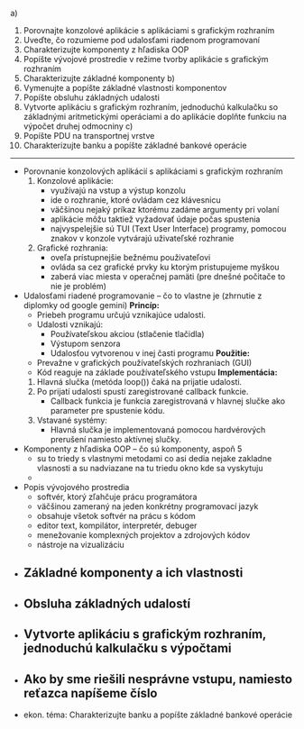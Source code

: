 a)
1. Porovnajte konzolové aplikácie s aplikáciami s grafickým rozhraním
2. Uveďte, čo rozumieme pod udalosťami riadenom programovaní
3. Charakterizujte komponenty z hľadiska OOP
4. Popíšte vývojové prostredie v režime tvorby aplikácie s grafickým rozhraním
5. Charakterizujte základné komponenty
b)
1. Vymenujte a popíšte základné vlastnosti komponentov
2. Popíšte obsluhu základných udalosti
3. Vytvorte aplikáciu s grafickým rozhraním, jednoduchú kalkulačku so základnými aritmetickými operáciami a do aplikácie doplňte funkciu na výpočet druhej odmocniny
c)
1. Popíšte PDU na transportnej vrstve
2. Charakterizujte banku a popíšte základné bankové operácie

---

- Porovnanie konzolových aplikácií s aplikáciami s grafickým rozhraním
	1. Konzolové aplikácie:
		- využívajú na vstup a výstup konzolu
		- ide o rozhranie, ktoré ovládam cez klávesnicu
		- väčšinou nejaký príkaz ktorému zadáme argumenty pri volaní
		- aplikácie môžu taktiež vyžadovať údaje počas spustenia
		- najvyspelejšie sú TUI (Text User Interface) programy, pomocou znakov v konzole vytvárajú uživateľské rozhranie
	2. Grafické rozhrania:
		- oveľa prístupnejšie bežnému použivateľovi
		- ovláda sa cez grafické prvky ku ktorým pristupujeme myškou
		- zaberá viac miesta v operačnej pamäti (pre dnešné počitače to nie je problém)
- Udalosťami riadené programovanie – čo to vlastne je (zhrnutie z diplomky od google gemini)
	**Princíp:**
	- Priebeh programu určujú vznikajúce udalosti.
	- Udalosti vznikajú:
	    - Používateľskou akciou (stlačenie tlačidla)
	    - Výstupom senzora
	    - Udalosťou vytvorenou v inej časti programu
	**Použitie:**
	- Prevažne v grafických používateľských rozhraniach (GUI)
	- Kód reaguje na základe používateľského vstupu
	**Implementácia:**
	1. Hlavná slučka (metóda loop()) čaká na prijatie udalosti.
	2. Po prijatí udalosti spustí zaregistrované callback funkcie.
	    - Callback funkcia je funkcia zaregistrovaná v hlavnej slučke ako parameter pre spustenie kódu.
	3. Vstavané systémy:
	    - Hlavná slučka je implementovaná pomocou hardvérových prerušení namiesto aktívnej slučky.
- Komponenty z hľadiska OOP – čo sú komponenty, aspoň 5
	- su to triedy s vlastnymi metodami co asi dedia nejake zakladne vlasnosti a su nadviazane na tu triedu okno kde sa vyskytuju
	- 
- Popis vývojového prostredia
	- softvér, ktorý zľahčuje prácu programátora
	- väčšinou zameraný na jeden konkrétny programovací jazyk
	- obsahuje všetok softvér na prácu s kódom
	- editor text, kompilátor, interpretér, debuger
	- menežovanie komplexných projektov a zdrojových kódov
	- nástroje na vizualizáciu 
- Základné komponenty a ich vlastnosti
	- 
- Obsluha základných udalostí
	- 
- Vytvorte aplikáciu s grafickým rozhraním, jednoduchú kalkulačku s výpočtami
	- 
- Ako by sme riešili nesprávne vstupu, namiesto reťazca napíšeme číslo
	- 
- ekon. téma: Charakterizujte banku a popíšte základné bankové operácie